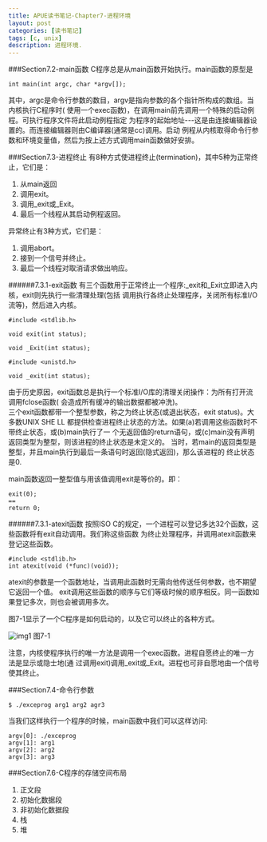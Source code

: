 ```yaml
---
title: APUE读书笔记-Chapter7-进程环境
layout: post
categories: [读书笔记]
tags: [c, unix]
description: 进程环境.
---
```


###Section7.2-main函数
C程序总是从main函数开始执行。main函数的原型是  

    int main(int argc, char *argv[]);  

其中，argc是命令行参数的数目，argv是指向参数的各个指针所构成的数组。当内核执行C程序时(
使用一个exec函数)，在调用main前先调用一个特殊的启动例程。可执行程序文件将此启动例程指定
为程序的起始地址---这是由连接编辑器设置的。而连接编辑器则由C编译器(通常是cc)调用。启动
例程从内核取得命令行参数和环境变量值，然后为按上述方式调用main函数做好安排。  

###Section7.3-进程终止
有8种方式使进程终止(termination)，其中5种为正常终止，它们是：  

1. 从main返回  
2. 调用exit。  
3. 调用_exit或_Exit。  
4. 最后一个线程从其启动例程返回。  

异常终止有3种方式，它们是：  

1. 调用abort。  
2. 接到一个信号并终止。  
3. 最后一个线程对取消请求做出响应。  

######7.3.1-exit函数
有三个函数用于正常终止一个程序:_exit和_Exit立即进入内核，exit则先执行一些清理处理(包括
调用执行各终止处理程序，关闭所有标准I/O流等)，然后进入内核。  

	#include <stdlib.h>
	
	void exit(int status);

	void _Exit(int status);

	#include <unistd.h>
	
	void _exit(int status);  

由于历史原因，exit函数总是执行一个标准I/O库的清理关闭操作：为所有打开流调用fclose函数(
会造成所有缓冲的输出数据都被冲洗)。  
三个exit函数都带一个整型参数，称之为终止状态(或退出状态，exit status)。大多数UNIX SHE
LL 都提供检查进程终止状态的方法。如果(a)若调用这些函数时不带终止状态，或(b)main执行了一
个无返回值的return语句，或(c)main没有声明返回类型为整型，则该进程的终止状态是未定义的。
当时，若main的返回类型是整型，并且main执行到最后一条语句时返回(隐式返回)，那么该进程的
终止状态是0.  

main函数返回一整型值与用该值调用exit是等价的。即：  

	exit(0);
	==
	return 0;  

######7.3.1-atexit函数
按照ISO C的规定，一个进程可以登记多达32个函数，这些函数将有exit自动调用。我们称这些函数
为终止处理程序，并调用atexit函数来登记这些函数。

	#include <stdlib.h>
	int atexit(void (*func)(void));  

atexit的参数是一个函数地址，当调用此函数时无需向他传送任何参数，也不期望它返回一个值。
exit调用这些函数的顺序与它们等级时候的顺序相反。同一函数如果登记多次，则也会被调用多次。

图7-1显示了一个C程序是如何启动的，以及它可以终止的各种方式。  

![img1](https://raw.github.com/yuxingfirst/yuxingfirst.github.io/master/_images/read-notes/read-notes-apue-c7-img1.jpg)
图7-1  

注意，内核使程序执行的唯一方法是调用一个exec函数。进程自愿终止的唯一方法是显示或隐士地(通
过调用exit)调用_exit或_Exit。进程也可非自愿地由一个信号使其终止。  

###Section7.4-命令行参数
	
	$ ./exceprog arg1 arg2 agr3  

当我们这样执行一个程序的时候，main函数中我们可以这样访问:

	argv[0]: ./exceprog
	argv[1]: arg1
	argv[2]: arg2
	argv[3]: arg3  

###Section7.6-C程序的存储空间布局

1. 正文段  
2. 初始化数据段  
3. 非初始化数据段  
4. 栈  
5. 堆  










